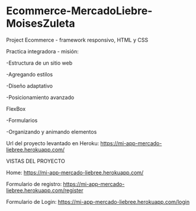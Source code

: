 # Ecommerce-MercadoLiebre-MoisesZuleta

Project Ecommerce - framework responsivo, HTML y CSS


Practica integradora - misión: 

-Estructura de un sitio web

-Agregando estilos

-Diseño adaptativo

-Posicionamiento avanzado

FlexBox

-Formularios

-Organizando y animando elementos



Url del proyecto levantado en Heroku: https://mi-app-mercado-liebree.herokuapp.com/


VISTAS DEL PROYECTO


Home: https://mi-app-mercado-liebree.herokuapp.com/

Formulario de registro: https://mi-app-mercado-liebree.herokuapp.com/register

Formulario de Login: https://mi-app-mercado-liebree.herokuapp.com/login
